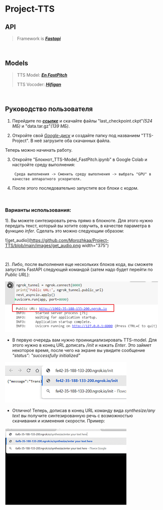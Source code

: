 # Project-TTS


## API
> Framework is ___[Fastapi](https://fastapi.tiangolo.com/)___

<br>

## Models
>  TTS Model:  ___[En FastPitch](https://catalog.ngc.nvidia.com/orgs/nvidia/teams/nemo/models/tts_en_fastpitch)___
> 
>  TTS Vocoder: ___[Hifigan](https://catalog.ngc.nvidia.com/orgs/nvidia/teams/nemo/models/tts_hifigan)___

<br>

## Руководство пользователя

1.  Перейдите по ___[ссылке](https://drive.google.com/drive/folders/1UbTUgJIVP9jP7-jZf-0FMzGboQOuBRCL?usp=sharing)___ и скачайте файлы "last_checkpoint.ckpt"_(524 МБ)_ и "data.tar.gz"_(139 МБ)_.

 2. Откройте свой _[Google-диск](https://www.google.com/intl/ru_ru/drive/)_ и создайте папку под названием "TTS-Project". В неё загрузите оба скачанных файла.

Теперь можно начинать работу.

3. Откройте "Блокнот_TTS-Model_FastPitch.ipynb" в Google Colab и настройте среду выполнения: 

        Cреда выполнения -> Сменить среду выполнения -> выбрать "GPU" в качестве аппаратного ускорителя.


4. После этого последовательно запустите все блоки с кодом.

<br>

### Варианты использования:

1).  Вы можете синтезировать речь прямо в блокноте. Для этого нужно передать текст, который вы хотите озвучить, в качестве параметра в функцию _infer_. Сделать это можно следующим образом:

![get_audio](https://github.com/Morozhkaa/Project-TTS/blob/main/images/get_audio.png width="375")

<br>

2). Либо, после выполнения еще нескольких блоков кода, вы сможете запустить FastAPI следующей командой (затем надо будет перейти по _Public URL_):

![run_API](https://github.com/Morozhkaa/Project-TTS/blob/main/images/run_API.png)

* В первую очередь вам нужно проинициализировать TTS-model. Для этого нужно в конец URL дописать _/init_ и нажать _Enter_. Это займет некоторое время, после чего на экране вы увидите сообщение _"status": "successfully initialized"_

![init](https://github.com/Morozhkaa/Project-TTS/blob/main/images/initialization.gif)

* Отлично! Теперь, дописав в конец URL команду вида _synthesize/any text_ вы получите синтезированную речь с возможностью скачивания и изменения скорости. Пример:

![synthesize](https://github.com/Morozhkaa/Project-TTS/blob/main/images/synthesis_process.gif)
